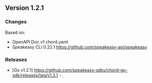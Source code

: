 

## Version 1.2.1
### Changes
Based on:
- OpenAPI Doc v1 chord.yaml
- Speakeasy CLI 0.22.1 https://github.com/speakeasy-api/speakeasy
### Releases
- [Go v1.2.1] https://github.com/speakeasy-sdks/chord-go-sdk/releases/tag/v1.2.1 - .